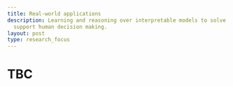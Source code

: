 ```yaml
---
title: Real-world applications
description: Learning and reasoning over interpretable models to solve tasks and
  support human decision making.
layout: post
type: research_focus
---
```

# TBC
